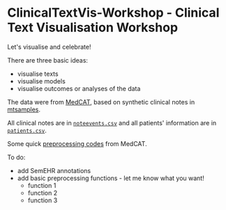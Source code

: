 # ClinicalTextVis-Workshop - Clinical Text Visualisation Workshop

Let's visualise and celebrate!

There are three basic ideas:
* visualise texts
* visualise models
* visualise outcomes or analyses of the data

The data were from [MedCAT](https://github.com/CogStack/MedCAT), based on synthetic clinical notes in [mtsamples](https://www.mtsamples.com/).

All clinical notes are in [`noteevents.csv`](https://github.com/knowlab/ClinicalTextVis-Workshop/blob/main/noteevents.csv) and all patients' information are in [`patients.csv`](https://github.com/knowlab/ClinicalTextVis-Workshop/blob/main/patients.csv).

Some quick [preprocessing codes](https://colab.research.google.com/drive/1nQ3H7plYoOyC6MzqxECbm02oxoY6F3ZL#scrollTo=D1mjVdNzcx3L) from MedCAT.

To do:
* add SemEHR annotations
* add basic preprocessing functions - let me know what you want!
    * function 1
    * function 2
    * function 3